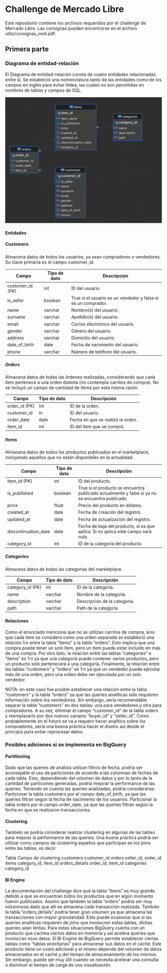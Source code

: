 # Challenge de Mercado Libre
Este repositorio contiene los archivos requeridos por el challenge de Mercado Libre. Las consignas pueden encontrarse en el archivo utils/consignas_meli.pdf.


## Primera parte
### Diagrama de entidad-relación
El Diagrama de entidad-relación consta de cuatro entidades relacionadas entre sí. Se estableció una nomenclatura tanto de las entidades como de los campos en inglés para evitar tildes, las cuales no son permitidas en nombres de tablas y campos de SQL. 

![Diagrama de entidad-rrelación](utils/edr_diagram.png)

#### Entidades
##### Customers
Almacena datos de todos los usuarios, ya sean compradores o vendedores. Su clave primaria es el campo customer_id. 

| **Campo**        | **Tipo de dato** | **Descripción**                                               |
|------------------|------------------|---------------------------------------------------------------|
| customer_id (PK) | int              | ID del usuario.                                               |
| is_seller        | boolean          | True si el usuario es un vendedor y false si es un comprador. |
| name             | varchar          | Nombre(s) del usuario.                                        |
| surname          | varchar          | Apellido(s) del usuario.                                      |
| email            | varchar          | Correo electrónico del usuario.                               |
| gender           | varchar          | Género del usuario.                                           |
| address          | varchar          | Domicilio del usuario.                                        |
| date_of_birth    | date             | Fecha de nacimiento del usuario.                              |
| phone            | varchar          | Número de teléfono del usuario.                               |

##### Orders
Almacena datos de todas las órdenes realizadas, considerando que cada ítem pertenece a una orden distinta (no contempla carritos de compra). No se incluyó un campo de cantidad de ítems por esta misma razón.

| **Campo**     | **Tipo de dato** | **Descripción**                   |
|---------------|------------------|-----------------------------------|
| order_id (PK) | int              | ID de la orden.                   |
| customer_id   | in               | ID del usuario.                   |
| order_date    | date             | Fecha en que se realizó la orden. |
| item_id       | int              | ID del ítem que se compró.        |

##### Items
Almacena datos de todos los productos publicados en el marketplace, incluyendo aquellos que no están disponibles en la actualidad.

| **Campo**            | **Tipo de dato** | **Descripción**                                                                                 |
|----------------------|------------------|-------------------------------------------------------------------------------------------------|
| item_id (PK)         | int              | ID del producto.                                                                                |
| is_published         | boolean          | True si el producto se encuentra publicado actualmente y false si ya no se encuentra publicado. |
| price                | float            | Precio del producto en dólares.                                                                 |
| created_at           | date             | Fecha de creación del registro.                                                                 |
| updated_at           | date             | Fecha de actualización del registro.                                                            |
| discontinuation_date | date             | Fecha de baja del producto, si es que aplica. Si no aplica este campo será nulo.                |
| category_id          | int              | ID de la categoría del producto.                                                                |

##### Categories
Almacena datos de todas las categorías del marketplace.

| **Campo**        | **Tipo de dato** | **Descripción**              |
|------------------|------------------|------------------------------|
| category_id (PK) | int              | ID de la categoría.          |
| name             | varchar          | Nombre de la categoría.      |
| description      | varchar          | Descripción de la categoría. |
| path             | varchar          | Path de la categoría.        |



#### Relaciones
Como el enunciado menciona que no se utilizan carritos de compra, sino que cada ítem se considera como una orden separada se estableció una relación 1:n entre la tabla “items” y la tabla “orders”. Esto implica que una compra puede tener un solo ítem, pero un ítem puede estar incluído en más de una compra.
Por otro lado, la relación entre las tablas “categories” e “items” es 1:n ya que una categoría puede contener varios productos, pero un producto solo pertenecerá a una categoría.
Finalmente, la relación entre las tablas “customers” y “orders” es 1:n ya que un vendedor puede ejecutar más de una orden, pero una orden debe ser ejecutada por un solo vendedor.

NOTA: en este caso fue posible establecer una relación entre la tabla “customers” y la tabla “orders” ya que las queries analíticas sólo requieren información sobre los vendedores. Sin embargo, sería recomendable separar la tabla “customers” en dos tablas: una para vendedores y otra para compradores. A su vez, eliminar el campo “customer_id” de la tabla orders y reemplazarlo por dos nuevos campos “buyer_id” y “seller_id”.
Como probablemente en el futuro se va a requerir hacer analítica sobre los compradores, sería una buena práctica hacer el diseño así desde el principio para evitar reprocesar datos.

### Posibles adiciones si se implementa en BigQuery
#### Partitioning
Dado que las queries de análisis utilizan filtros de fecha, podría ser aconsejable el uso de particiones de acuerdo a las columnas de fechas de cada tabla. Esto, dependiendo del volumen de datos y por lo tanto de la cantidad de particiones generadas, podría mejorar la performance de las queries.
Teniendo en cuenta las queries analizadas, podría considerarse:
Particionar la tabla customers por el campo date_of_birth, ya que las queries filtran según la fecha de nacimiento de los usuarios.
Particionar la tabla orders por el campo order_date, ya que las queries filtran según la fecha en que se realizaron transacciones.

#### Clustering
También se podría considerar realizar clustering en algunas de las tablas para mejorar la performance de las queries. Una buena práctica podría ser utilizar como campos de clustering aquellos que participan en los joins entre las tablas, es decir:

Tabla
Campo de clustering
customers
customer_id
orders
seller_id, order_id
items
category_id, item_id
orders_details
order_id, item_id
categories
category_id


#### BI Engine
La documentación del challenge dice que la tabla “items” es muy grande debido a que se encuentran todos los productos que en algún momento fueron publicados. Asumo que también la tabla “orders” podría ser muy voluminosa dado que allí se almacena cada transacción realizada. También la tabla “orders_details” podría tener gran volumen ya que almacena las transacciones con mayor granularidad. Esto puede ocasionar que si las queries analíticas requieren de joins que involucren estas tablas, dichas queries sean lentas.
Para estas situaciones BigQuery cuenta con un producto que cachea ciertos datos en memoria y así acelera queries que involucran esos datos. El BI Engine de BigQuery permite establecer ciertas tablas como “tablas prioritarias” para almacenar sus datos en el caché.
Este producto tiene un costo adicional y el mismo depende del volumen de datos almacenados en el caché y del tiempo de almacenamiento de los mismos. Sin embargo, puede ser muy útil cuando se necesita acelerar una consulta o disminuir el tiempo de carga de una visualización.



